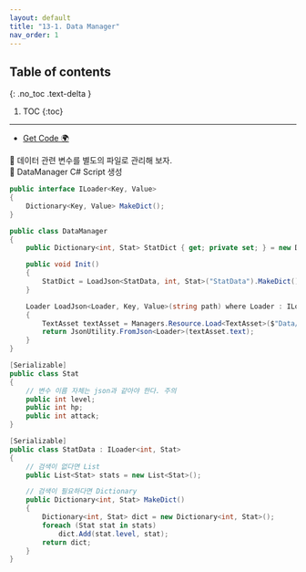 ```yaml
---
layout: default
title: "13-1. Data Manager"
nav_order: 1
---
```


## Table of contents
{: .no_toc .text-delta }

1. TOC
{:toc}

---

* [Get Code 🌍](https://github.com/EasyCoding-7/unity_tutorials/tree/13.1)

🥞 데이터 관련 변수를 별도의 파일로 관리해 보자.<br>
🥞 DataManager C# Script 생성

```csharp
public interface ILoader<Key, Value>
{
    Dictionary<Key, Value> MakeDict();
}

public class DataManager
{
    public Dictionary<int, Stat> StatDict { get; private set; } = new Dictionary<int, Stat>();

    public void Init()
    {
        StatDict = LoadJson<StatData, int, Stat>("StatData").MakeDict();
    }

    Loader LoadJson<Loader, Key, Value>(string path) where Loader : ILoader<Key, Value>
    {
		TextAsset textAsset = Managers.Resource.Load<TextAsset>($"Data/{path}");
        return JsonUtility.FromJson<Loader>(textAsset.text);
	}
}
```

```csharp
[Serializable]
public class Stat
{
    // 변수 이름 자체는 json과 같아야 한다. 주의
	public int level;
	public int hp;
	public int attack;
}

[Serializable]
public class StatData : ILoader<int, Stat>
{
    // 검색이 없다면 List
	public List<Stat> stats = new List<Stat>();

    // 검색이 필요하다면 Dictionary
	public Dictionary<int, Stat> MakeDict()
	{
		Dictionary<int, Stat> dict = new Dictionary<int, Stat>();
		foreach (Stat stat in stats)
			dict.Add(stat.level, stat);
		return dict;
	}
}
```

